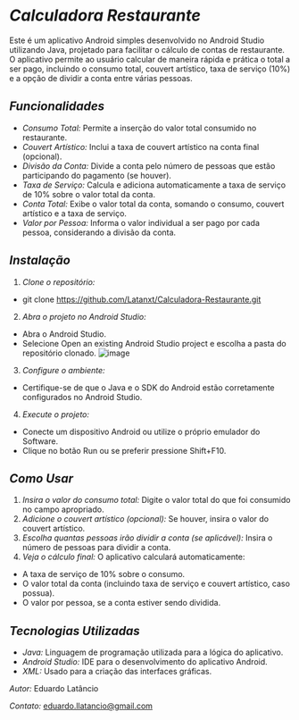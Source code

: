# *Calculadora Restaurante*

Este é um aplicativo Android simples desenvolvido no Android Studio utilizando Java, projetado para facilitar o cálculo de contas de restaurante. O aplicativo permite ao usuário calcular de maneira rápida e prática o total a ser pago, incluindo o consumo total, couvert artístico, taxa de serviço (10%) e a opção de dividir a conta entre várias pessoas.

## *Funcionalidades*
- *Consumo Total:* Permite a inserção do valor total consumido no restaurante.
- *Couvert Artístico:* Inclui a taxa de couvert artístico na conta final (opcional).
- *Divisão da Conta:* Divide a conta pelo número de pessoas que estão participando do pagamento (se houver).
- *Taxa de Serviço:* Calcula e adiciona automaticamente a taxa de serviço de 10% sobre o valor total da conta.
- *Conta Total:* Exibe o valor total da conta, somando o consumo, couvert artístico e a taxa de serviço.
- *Valor por Pessoa:* Informa o valor individual a ser pago por cada pessoa, considerando a divisão da conta.

## *Instalação*
1. *Clone o repositório:*
- git clone https://github.com/Latanxt/Calculadora-Restaurante.git
  
2. *Abra o projeto no Android Studio:*
- Abra o Android Studio.
- Selecione Open an existing Android Studio project e escolha a pasta do repositório clonado.
![image](https://github.com/user-attachments/assets/8e702a31-c7c2-4bff-9717-ddfce0b5f007)

3. *Configure o ambiente:*
- Certifique-se de que o Java e o SDK do Android estão corretamente configurados no Android Studio.
  
4. *Execute o projeto:*
- Conecte um dispositivo Android ou utilize o próprio emulador do Software.
- Clique no botão Run ou se preferir pressione Shift+F10.

## *Como Usar*
1. *Insira o valor do consumo total:* Digite o valor total do que foi consumido no campo apropriado.
2. *Adicione o couvert artístico (opcional):* Se houver, insira o valor do couvert artístico.
3. *Escolha quantas pessoas irão dividir a conta (se aplicável):* Insira o número de pessoas para dividir a conta.
4. *Veja o cálculo final:* O aplicativo calculará automaticamente:
- A taxa de serviço de 10% sobre o consumo.
- O valor total da conta (incluindo taxa de serviço e couvert artístico, caso possua).
- O valor por pessoa, se a conta estiver sendo dividida.

## *Tecnologias Utilizadas*
- *Java:* Linguagem de programação utilizada para a lógica do aplicativo.
- *Android Studio:* IDE para o desenvolvimento do aplicativo Android.
- *XML:* Usado para a criação das interfaces gráficas.

*Autor:* Eduardo Latâncio

*Contato:* eduardo.llatancio@gmail.com
